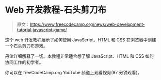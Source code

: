 # Web 开发教程-石头剪刀布

> 原文：<https://www.freecodecamp.org/news/web-development-tutorial-javascript-game/>

这个 web 开发教程展示了如何使用 JavaScript、HTML 和 CSS 在浏览器中创建一个石头剪刀布游戏。

丹津详细解释了一切。本教程非常适合想了解 JavaScript、HTML 和 CSS 如何协同工作的初学者。

你可以在 freeCodeCamp.org YouTube 频道上观看视频(87 分钟观看)。‌